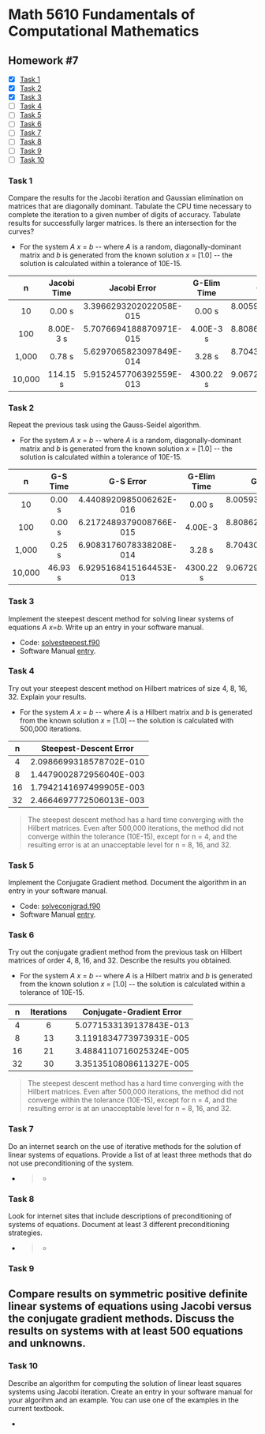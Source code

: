 # Math 5610 Fundamentals of Computational Mathematics

## Homework #7

- [x] [Task 1](#task-1)
- [x] [Task 2](#task-2)
- [x] [Task 3](#task-3)
- [ ] [Task 4](#task-4)
- [ ] [Task 5](#task-5)
- [ ] [Task 6](#task-6)
- [ ] [Task 7](#task-7)
- [ ] [Task 8](#task-8)
- [ ] [Task 9](#task-9)
- [ ] [Task 10](#task-10)

### Task 1
Compare the results for the Jacobi iteration and Gaussian elimination on matrices that are diagonally dominant. Tabulate the CPU time necessary to complete the iteration to a given number of digits of accuracy. Tabulate results for successfully larger matrices. Is there an intersection for the curves?
- For the system _A_ _x_ = _b_ -- where _A_ is a random, diagonally-dominant matrix and _b_ is generated from the known solution _x_ = [1.0] -- the solution is calculated within a tolerance of 10E-15.

|   n    | Jacobi Time |      Jacobi Error       | G-Elim Time |      G-Elim Error       |
| :----: | :---------: | :---------------------: | :---------: | :---------------------: |
|   10   |   0.00 s    | 3.3966293202022058E-015 |   0.00 s    | 8.0059320849734419E-016 |
|  100   |  8.00E-3 s  | 5.7076694188870971E-015 |  4.00E-3 s  | 8.8086245009917961E-015 |
| 1,000  |   0.78 s    | 5.6297065823097849E-014 |   3.28 s    | 8.7043042827550363E-014 |
| 10,000 |  114.15 s   | 5.9152457706392559E-013 |  4300.22 s  | 9.0672917653730400E-013 |

### Task 2
Repeat the previous task using the Gauss-Seidel algorithm.
- For the system _A_ _x_ = _b_ -- where _A_ is a random, diagonally-dominant matrix and _b_ is generated from the known solution _x_ = [1.0] -- the solution is calculated within a tolerance of 10E-15.

|   n    | G-S Time |        G-S Error        | G-Elim Time |      G-Elim Error       |
| :----: | :------: | :---------------------: | :---------: | :---------------------: |
|   10   |  0.00 s  | 4.4408920985006262E-016 |   0.00 s    | 8.0059320849734419E-016 |
|  100   |  0.00 s  | 6.2172489379008766E-015 |   4.00E-3   | 8.8086245009917961E-015 |
| 1,000  |  0.25 s  | 6.9083176078338208E-014 |   3.28 s    | 8.7043042827550363E-014 |
| 10,000 | 46.93 s  | 6.9295168415164453E-013 |  4300.22 s  | 9.0672917653730400E-013 |

### Task 3
Implement the steepest descent method for solving linear systems of equations _A_ _x_=_b_. Write up an entry in your software manual.
- Code: [solvesteepest.f90](solvesteepest.f90)
- Software Manual [entry](Software_Manual/solvesteepest.md).

### Task 4
Try out your steepest descent method on Hilbert matrices of size 4, 8, 16, 32. Explain your results.
- For the system _A_ _x_ = _b_ -- where _A_ is a Hilbert matrix and _b_ is generated from the known solution _x_ = [1.0] -- the solution is calculated with 500,000 iterations.

|  n   | Steepest-Descent Error  |
| :--: | :---------------------: |
|  4   | 2.0986699318578702E-010 |
|  8   | 1.4479002872956040E-003 |
|  16  | 1.7942141697499905E-003 |
|  32  | 2.4664697772506013E-003 |
>The steepest descent method has a hard time converging with the Hilbert matrices. Even after 500,000 iterations, the method did not converge within the tolerance (10E-15), except for n = 4, and the resulting error is at an unacceptable level for n = 8, 16, and 32. 

### Task 5
Implement the Conjugate Gradient method. Document the algorithm in an entry in your software manual.
- Code: [solveconjgrad.f90](solveconjgrad.f90)
- Software Manual [entry](Software_Manual/solveconjgrad.md).

### Task 6
Try out the conjugate gradient method from the previous task on Hilbert matrices of order 4, 8, 16, and 32. Describe the results you obtained.
- For the system _A_ _x_ = _b_ -- where _A_ is a Hilbert matrix and _b_ is generated from the known solution _x_ = [1.0] -- the solution is calculated within a tolerance of 10E-15.

|  n   | Iterations | Conjugate-Gradient Error |
| :--: | :--------: | :----------------------: |
|  4   |     6      | 5.0771533139137843E-013  |
|  8   |     13     | 3.1191834773973931E-005  |
|  16  |     21     | 3.4884110716025324E-005  |
|  32  |     30     | 3.3513510808611327E-005  |
>The steepest descent method has a hard time converging with the Hilbert matrices. Even after 500,000 iterations, the method did not converge within the tolerance (10E-15), except for n = 4, and the resulting error is at an unacceptable level for n = 8, 16, and 32. 


### Task 7
Do an internet search on the use of iterative methods for the solution of linear systems of equations. Provide a list of at least three methods that do not use preconditioning of the system.
- > 
  >
  > - 


### Task 8
Look for internet sites that include descriptions of preconditioning of systems of equations. Document at least 3 different preconditioning strategies.
- > 
  >
  > - 


### Task 9
Compare results on symmetric positive definite linear systems of equations using Jacobi versus the conjugate gradient methods. Discuss the results on systems with at least 500 equations and unknowns.
- 

### Task 10
Describe an algorithm for computing the solution of linear least squares systems using Jacobi iteration. Create an entry in your software manual for your algorihm and an example. You can use one of the examples in the current textbook.

- 